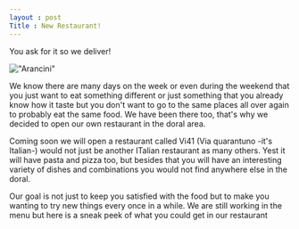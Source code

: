 ```yaml
---
layout : post
Title : New Restaurant!
---
```


You ask for it so we deliver!

!["Arancini"](http://www.alwaysfresh.com.au/system/recipe/image/0000/0011/large/MOUTH-WATERING-ARANCINI-BALLS-_2_.jpg)

We know there are many days on the week or even during the weekend that you just want to eat something different or just something that you already know how it taste but you don't want to go to the same places all over again to probably eat the same food. We have been there too, that's why we decided to open our own restaurant in the doral area.

Coming soon we will open a restaurant called Vi41 (Via quarantuno -it's Italian-) would not just be another ITalian restaurant as many others. Yest it will have pasta and pizza too, but besides that you will have an interesting variety of dishes and combinations you would not find anywhere else in the doral.

Our goal is not just to keep you satisfied with the food but to make you wanting to try new things every once in a while.
We are still working in the menu but here is a sneak peek of what you could get in our restaurant 


